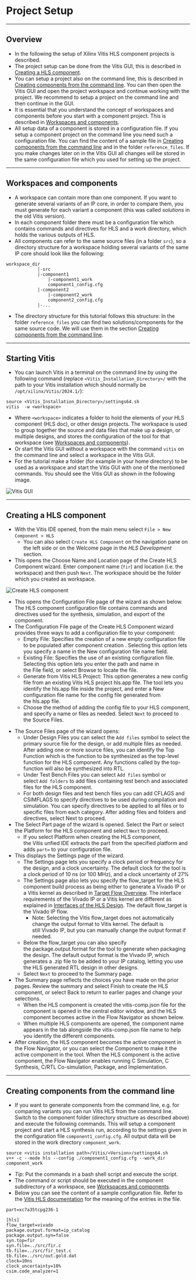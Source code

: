 # Project Setup


---
## Overview
* In the following the setup of Xilinx Vitis HLS component projects is described.
* The project setup can be done from the Vitis GUI, this is described in [Creating a HLS component](#creating-a-hls-component). 
* You can setup a project also on the command line, this is described in [Creating components from the command line](#creating-components-from-the-command-line). You can then open the Vitis GUI and open the project workspace and continue working with the project. We recommend to setup a project on the command line and then continue in the GUI.
* It is essential that you understand the concept of workspaces and components before you start with a component project. This is described in [Workspaces and components](#workspaces-and-components).
* All setup data of a component is stored in a configuration file. If you setup a component project on the command line you need such a configuration file. You can find the content of a sample file in [Creating components from the command line](#creating-components-from-the-command-line) and in the folder `reference_files`. If you make changes later on in the Vitis GUI all changes will be stored in the same configuration file which you used for setting up the project.

---
## Workspaces and components
* A workspace can contain more than one component. If you want to generate several variants of an IP core, in order to compare them, you must generate for each variant a component (this was called _solutions_ in the old Vitis version).
* In each component folder there must be a configuration file which contains commands and directives for HLS and a work directory, which holds the various outputs of HLS.
* All components can refer to the same source files (in a folder `src`), so a directory structure for a workspace holding several variants of the same IP core should look like the following:
```
workspace_dir
			|-src
			|-component1
				|-component1_work
				component1_config.cfg
			|-component2
				|-component2_work
				component2_config.cfg
			|-...
```
* The directory structure for this tutorial follows this structure: In the folder `reference_files` you can find two solutions/components for the same source code. We will use them in the section [Creating components from the command line](#creating-components-from-the-command-line).

---
## Starting Vitis
* You can launch Vitis in a terminal on the command line by using the following command (replace `<Vitis_Installation_Directory>/` with the path to your Vitis installation which should normally be `/opt/xilinx/Vitis/2024.1/`):

```
source <Vitis_Installation_Directory>/settings64.sh
vitis  -w <workspace> 
```
* Where `<workspace>` indicates a folder to hold the elements of your HLS component (HLS doc), or other design projects. The workspace is used to group together the source and data files that make up a design, or multiple designs, and stores the configuration of the tool for that workspace (see [Workspaces and components](#workspaces-and-components)).
* Or start the Vitis GUI without a workspace with the command `vitis` on the command line and select a workspace in the Vitis GUI.
* For the tutorial make a folder (for example in your home directory) to be used as a workspace and start the Vitis GUI with one of the mentioned commands. You should see the Vitis GUI as shown in the following image.

![Vitis GUI](images/hls_01.png)

---
## Creating a HLS component

* With the Vitis IDE opened, from the main menu select `File > New Component > HLS` 
	* You can also select `Create HLS Component` on the navigation pane on the left side or on the Welcome page in the _HLS Development_ section.
* This opens the Choose Name and Location page of the Create HLS Component wizard. Enter component name (`fir`) and location (i.e. the workspace) and then push `Next`. The workspace should be the folder which you created as workspace.

![Create HLS component](images/hls_02.png)


* This opens the Configuration File page of the wizard as shown below. The HLS component configuration file contains commands and directives used for the synthesis, simulation, and export of the component.
* The Configuration File page of the Create HLS Component wizard provides three ways to add a configuration file to your component:
	* Empty File: Specifies the creation of a new empty configuration file to be populated after component creation . Selecting this option lets you specify a name in the New configuration file name field.
	- Existing File: Specifies the use of an existing configuration file. Selecting this option lets you enter the path and name in the File field, or select Browse to locate the file.
	- Generate from Vitis HLS Project: This option generates a new config file from an existing Vitis HLS project hls.app file. The tool lets you identify the hls.app file inside the project, and enter a New configuration file name for the config file generated from the hls.app file.
	- Choose the method of adding the config file to your HLS component, and specify a name or files as needed. Select `Next` to proceed to the Source Files.
- The Source Files page of the wizard opens:
	- Under Design Files you can select the `Add files` symbol to select the primary source file for the design, or add multiple files as needed. After adding one or more source files, you can identify the Top Function which is the function to be synthesized as the top-level function for the HLS component. Any functions called by the top-function will also be synthesized into RTL.
	- Under Test Bench Files you can select `Add files` symbol or select `Add folders` to add files containing test bench and associated files for the HLS component.
	- For both design files and test bench files you can add CFLAGS and CSIMFLAGS to specify directives to be used during compilation and simulation. You can specify directives to be applied to all files or to specific files from each category. After adding files and folders and directives, select Next to proceed.
- The Select Part page of the wizard is opened. Select the Part or select the Platform for the HLS component and select `Next` to proceed. 
	- If you select Platform when creating the HLS component, the Vitis unfied IDE extracts the part from the specified platform and adds `part=` to your configuration file.
- This displays the Settings page of the wizard. 
	- The Settings page lets you specify a clock period or frequency for the design, and a clock uncertainty. The default clock for the tool is a clock period of 10 ns (or 100 MHz), and a clock uncertainty of 27%
	- The Settings page also lets you specify the flow_target for the HLS component build process as being either to generate a Vivado IP or a Vitis kernel as described in [Target Flow Overview](https://docs.amd.com/r/4lwvWeCi9jb~DWzdfWuVQQ/P4DbGaxyPEWYEJfsO7o1Dw). The interface requirements of the Vivado IP or a Vitis kernel are different as explained in [Interfaces of the HLS Design](https://docs.amd.com/r/4lwvWeCi9jb~DWzdfWuVQQ/wEdlxulOAT50bjDEn06U5Q). The default flow_target is the Vivado IP flow.
		- Note: Selecting the Vitis flow_target does not automatically change the output format to Vitis kernel. The default is still Vivado IP, but you can manually change the output format if needed.
	- Below the flow_target you can also specify the package.output.format for the tool to generate when packaging the design. The default output format is the Vivado IP, which generates a .zip file to be added to your IP catalog, letting you use the HLS generated RTL design in other designs.
	- Select `Next` to proceed to the Summary page.
- The Summary page reflects the choices you have made on the prior pages. Review the summary and select Finish to create the HLS component, or select Back to return to earlier pages and change your selections.
	- When the HLS component is created the vitis-comp.json file for the component is opened in the central editor window, and the HLS component becomes active in the Flow Navigator as shown below.
	- When multiple HLS components are opened, the component name appears in the tab alongside the vitis-comp.json file name to help you identify the different components.
- After creation, the HLS component becomes the active component in the Flow Navigator, or you can select the Component to make it the active component in the tool. When the HLS component is the active component, the Flow Navigator enables running C Simulation, C Synthesis, C/RTL Co-simulation, Package, and Implementation.

---
## Creating components from the command line
* If you want to generate components from the command line, e.g. for comparing variants you can run Vitis HLS from the command line. Switch to the component folder (directory structure as described above) and execute the following commands. This will setup a component project and start a HLS synthesis run, according to the settings given in the configuration file  `component1_config.cfg`. All output data will be stored in the work directory `component_work`.
  
```
source <vitis installation path>/Vitis/<Version>/settings64.sh
v++ -c --mode hls --config ./component1_config.cfg --work_dir component_work
```

* _Tip_: Put the commands in a bash shell script and execute the script.
* The command or script should be executed in the component subdirectory of a workspace, see [Workspaces and components](#workspaces-and-components).
* Below you can see the content of a sample configuration file. Refer to the [Vitis HLS documentation](https://docs.amd.com/r/en-US/ug1399-vitis-hls/HLS-Config-File-Commands) for the meaning of the entries in the file.
```
part=xc7a35tcpg236-1

[hls]
flow_target=vivado
package.output.format=ip_catalog
package.output.syn=false
syn.top=fir
syn.file=../src/fir.c
tb.file=../src/fir_test.c
tb.file=../src/out.gold.dat
clock=10ns
clock_uncertainty=10%
csim.code_analyzer=1
```
